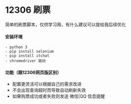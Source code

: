 # 12306 刷票
  简单的刷票脚本，仅供学习用，有什么建议可以提给我后续优化

#### 安装环境
```
- python 3
- pip install selenium
- pip install itchat
- chromedriver 驱动
```

#### 功能（跟12306网页版区别）
- 配置更灵活可以根据自己的需求改进
- 不会出现查询超时而导致自动刷新失效
- 如果购票成功或者失败则发送 微信|QQ 信息提醒




